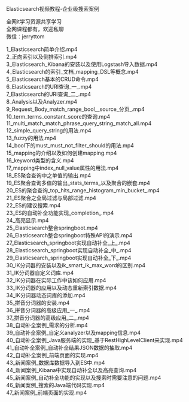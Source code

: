 Elasticsearch视频教程-企业级搜索案例

全网it学习资源共享学习<br>全网课程都有，欢迎私聊<br>微信：jerryttom<br>

1_Elasticsearch简单介绍.mp4<br> 2_正向索引以及倒排索引.mp4<br> 3_Elasticsearch_Kibana的安装以及使用Logstash导入数据.mp4<br> 4_Elasticsearch的索引_文档_mapping_DSL等概念.mp4<br> 5_Elasticsearch基本的CRUD命令.mp4<br> 6_Elasticsearch的URI查询_一_.mp4<br> 7_Elasticsearch的URI查询_二_.mp4<br> 8_Analysis以及Analyzer.mp4<br> 9_Request_Body_match_range_bool__source_分页_.mp4<br> 10_term_terms_constant_score的查询.mp4<br> 11_multi_match_match_phrase_query_string_match_all.mp4<br> 12_simple_query_string的用法.mp4<br> 13_fuzzy的用法.mp4<br> 14_bool下的must_must_not_filter_should的用法.mp4<br> 15_mapping的介绍以及如何创建mapping.mp4<br> 16_keyword类型的含义.mp4<br> 17_mapping中index_null_value属性的用法.mp4<br> 18_ES聚合查询中之单值的输出.mp4<br> 19_ES聚合查询多值的输出_stats_terms_以及聚合的嵌套.mp4<br> 20_ES的聚合查询_top_hits_range_histogram_min_bucket_.mp4<br> 21_ES聚合之全局过滤与局部过滤.mp4<br> 22_ES的建议搜索.mp4<br> 23_ES的自动补全功能实现_completion_.mp4<br> 24_高亮显示.mp4<br> 25_Elasticsearch整合springboot.mp4<br> 26_Elasticsearch整合springboot特殊API的演示.mp4<br> 27_Elasticsearch_springboot实现自动补全_上_.mp4<br> 28_Elasticsearch_springboot实现自动补全_中_.mp4<br> 29_Elasticsearch_springboot实现自动补全_下_.mp4<br> 30_IK分词器的安装以及ik_smart_ik_max_word的区别.mp4<br> 31_IK分词器自定义词库.mp4<br> 32_IK分词器在实际工作中该如何应用.mp4<br> 33_IK分词器的应用以及动态重新索引数据.mp4<br> 34_IK分词器动态词库的添加.mp4<br> 35_拼音分词器的安装.mp4<br> 36_拼音分词器的高级应用_一_.mp4<br> 37_拼音分词器的高级应用_二_.mp4<br> 38_自动补全案例_需求的分析.mp4<br> 39_自动补全案例_自定义analyzer以及mapping信息.mp4<br> 40_自动补全案例_Java服务端的实现_基于RestHighLevelClient来实现.mp4<br> 41_自动补全案例_自动补全结果JSON数据的抽取.mp4<br> 42_自动补全案例_前端页面的实现.mp4<br> 43_新闻案例_数据库数据导入到ES中.mp4<br> 44_新闻案例_Kibana中实现自动补全以及高亮查询.mp4<br> 45_新闻案例_自动补全功能的实现以及搜索时需要注意的问题.mp4<br> 46_新闻案例_搜索的Java端代码实现.mp4<br> 47_新闻案例_前端页面的实现.mp4